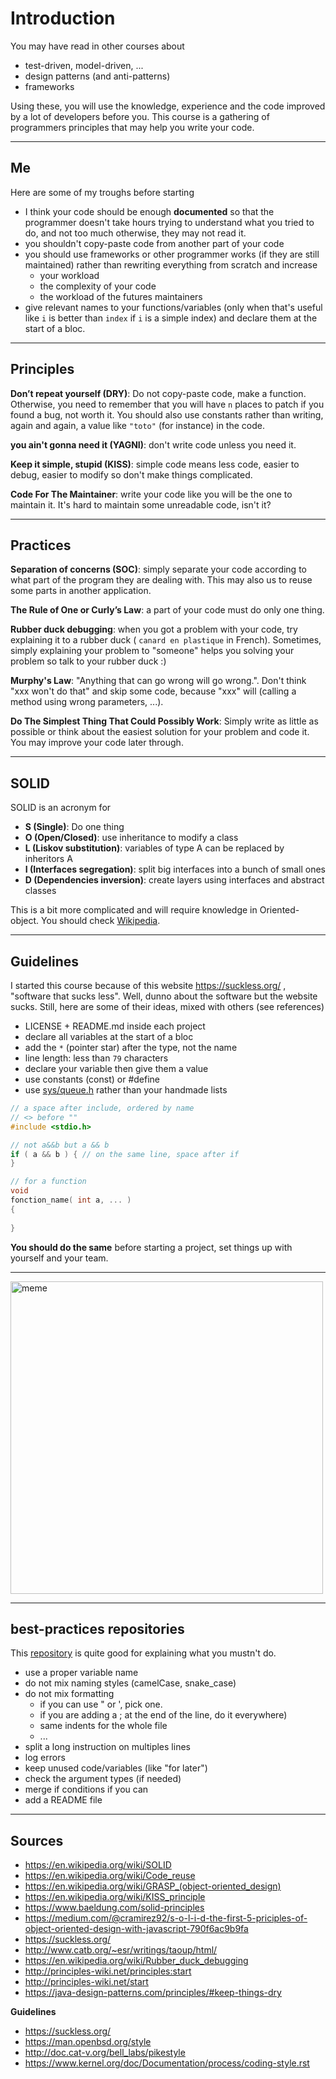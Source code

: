 # Introduction

You may have read in other courses about

* test-driven, model-driven, ...
* design patterns (and anti-patterns)
* frameworks

Using these, you will use the knowledge, 
experience and the code
improved by a lot of developers before you.
This course is a gathering of programmers principles
that may help you write your code.

<hr class="sr">

## Me

Here are some of my troughs before starting 

* I think your code should be enough **documented**
  so that the programmer doesn't take hours trying
  to understand what you tried to do, and not too much
  otherwise, they may not read it.
* you shouldn't copy-paste code from another part
  of your code
* you should use frameworks or other programmer works
  (if they are still maintained) rather than rewriting
  everything from scratch and increase
    * your workload
    * the complexity of your code
    * the workload of the futures maintainers
* give relevant names to your functions/variables
  (only when that's useful like ``i`` is better than
  ``index`` if ``i`` is a simple index) and declare
  them at the start of a bloc.

<hr class="sl">

## Principles

**Don’t repeat yourself (DRY)**: Do not copy-paste code,
make a function. Otherwise, you need to remember that you
will have ``n`` places to patch if you found a bug,
not worth it. You should also use constants rather than
writing, again and again, a value like ``"toto"`` (for
instance) in the code.

**you ain't gonna need it (YAGNI)**: don't write code
unless you need it.

**Keep it simple, stupid (KISS)**: simple code means
less code, easier to debug, easier to modify so don't
make things complicated.

**Code For The Maintainer**: write your code like you
will be the one to maintain it. It's hard to maintain
some unreadable code, isn't it?

<hr class="sr">

## Practices

**Separation of concerns (SOC)**: simply separate your
code according to what part of the program they are
dealing with. This may also us to reuse some parts
in another application.

**The Rule of One or Curly’s Law**: a part of your
code must do only one thing.

**Rubber duck debugging**: when you got a problem with
your code, try explaining it to a rubber duck (
``canard en plastique`` in French). Sometimes, simply
explaining your problem to "someone" helps you solving your
problem so talk to your rubber duck :)

**Murphy's Law**: "Anything that can go wrong will go wrong.".
Don't think "xxx won't do that" and skip some code, because
"xxx" will (calling a method using wrong parameters, ...).

**Do The Simplest Thing That Could Possibly Work**:
Simply write as little as
possible or think about the easiest solution for your
problem and code it. You may improve your code later
through.

<hr class="sl">

## SOLID

SOLID is an acronym for

* **S (Single)**: Do one thing
* **O (Open/Closed)**: use inheritance to modify a class
* **L (Liskov substitution)**: variables of type A can be replaced by inheritors A
* **I (Interfaces segregation)**: split big interfaces into a bunch of small ones
* **D (Dependencies inversion)**: create layers using interfaces and abstract classes

This is a bit more complicated and will require knowledge
in Oriented-object. You should check [Wikipedia](https://en.wikipedia.org/wiki/SOLID).

<hr class="sr">

## Guidelines

I started this course because of this website
<https://suckless.org/> , "software that sucks less".
Well, dunno about the software but the website sucks.
Still, here are some of their ideas, mixed with others
(see references)

* LICENSE + README.md inside each project
* declare all variables at the start of a bloc
* add the ``*`` (pointer star) after the type, not the name
* line length: less than ``79`` characters
* declare your variable then give them a value
* use constants (const) or #define
* use [sys/queue.h](https://stackoverflow.com/questions/7627099/how-to-use-list-from-sys-queue-h)
  rather than your handmade lists

```c
// a space after include, ordered by name
// <> before ""
#include <stdio.h>

// not a&&b but a && b
if ( a && b ) { // on the same line, space after if
}

// for a function
void
fonction_name( int a, ... )
{
    
}
```

**You should do the same** before starting a project,
set things up with yourself and your team.

<hr class="sl">

<img src="/courses/proj/guidelines/meme.jpg"
alt="meme" width="500"/>

<hr class="sr">

## best-practices repositories

This [repository](https://github.com/trekhleb/state-of-the-art-shitcode)
is quite good for explaining what you mustn't do.

* use a proper variable name
* do not mix naming styles (camelCase, snake_case)
* do not mix formatting 
  * if you can use " or ', pick one.
  * if you are adding a ; at the end of the line, do it everywhere)
  * same indents for the whole file
  * ...
* split a long instruction on multiples lines
* log errors
* keep unused code/variables (like "for later")
* check the argument types (if needed)
* merge if conditions if you can
* add a README file

<hr class="sl">

## Sources

* <https://en.wikipedia.org/wiki/SOLID>
* <https://en.wikipedia.org/wiki/Code_reuse>
* <https://en.wikipedia.org/wiki/GRASP_(object-oriented_design)>
* <https://en.wikipedia.org/wiki/KISS_principle>
* <https://www.baeldung.com/solid-principles>
* <https://medium.com/@cramirez92/s-o-l-i-d-the-first-5-priciples-of-object-oriented-design-with-javascript-790f6ac9b9fa>
* <https://suckless.org/>
* <http://www.catb.org/~esr/writings/taoup/html/> 
* <https://en.wikipedia.org/wiki/Rubber_duck_debugging>
* <http://principles-wiki.net/principles:start>
* <http://principles-wiki.net/start>
* <https://java-design-patterns.com/principles/#keep-things-dry>

**Guidelines**

* <https://suckless.org/>
* <https://man.openbsd.org/style>
* <http://doc.cat-v.org/bell_labs/pikestyle>
* <https://www.kernel.org/doc/Documentation/process/coding-style.rst>
